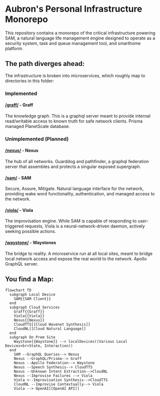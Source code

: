 # Aubron's Personal Infrastructure Monorepo

This repository contains a monorepo of the critical infrastructure powering SAM, a natural language life management engine designed to operate as a security system, task and queue management tool, and smarthome platform.

## The path diverges ahead:

The infrastructure is broken into microservices, which roughly map to directories in this folder:

### Implemented

#### [/graff/](/graff/) - **Graff**
The knowledge graph. This is a graphql server meant to provide internal read/writable access to known truth for safe network clients. Prisma managed PlanetScale database.

### Unimplemented (Planned)

#### [/nexus/](/nexus/) - **Nexus**
The hub of all networks. Guarddog and pathfinder, a graphql federation server that assembles and protects a singular exposed supergraph.

#### [/sam/](/sam/) - **SAM**
Secure, Assure, Mitigate. Natural language interface for the network, providing wake word functionality, authentication, and managed access to the network.

#### [/viola/](/viola/) - **Viola**
The improvisation engine. While SAM is capable of responding to user-triggered requests, Viola is a neural-network-driven daemon, actively seeking possible actions.

#### [/waystone/](/waystone/) - **Waystones**
The bridge to reality. A microservice run at all local sites, meant to bridge local network access and expose the real world to the network. Apollo GraphQL server.

## You find a Map:

```mermaid
flowchart TD
  subgraph Local Device
    SAM{{SAM Client}}
  end
  subgraph Cloud Services
    Graff{{Graff}}
    Viola{{Viola}}
    Nexus{{Nexus}}
    CloudTTS[[Cloud Wavenet Synthesis]]
    CloudNL[[Cloud Natural Language]]
  end
  subgraph On Prem Site
    Waystone{{Waystone}} --> localDevices((Various Local Devices<br>State, Interaction))
  end
    SAM --GraphQL Queries--> Nexus
    Nexus --GraphQL/Prisma--> Graff
    Nexus --Apollo Federation--> Waystone
    Nexus --Speech Synthesis--> CloudTTS 
    Nexus --Unknown Intent Extraction-->CloudNL
    Nexus --Improvise Failures --> Viola
    Viola <--Improvisation Synthesis-->CloudTTS
    CloudNL --Improvise Contextually--> Viola
    Viola --> OpenAI[[OpenAI API]]
```
